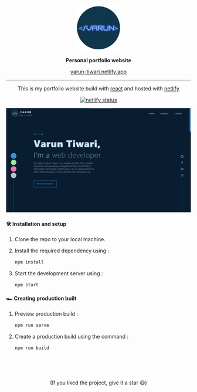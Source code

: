 <p align='center'>
<img src='./src/logo2.png'  width='25%'>
</p>
<p align='center'>
<b>Personal portfolio website</b>
</p>
<p align='center'>
<a href='https://varun-tiwari.netlify.app/' target='_blank'>varun-tiwari.netlify.app</a>
</p>

---

<p align='center'>
This is my portfolio website build with <a href='https://reactjs.org' target='_blank'>react</a> and hosted with <a href='https://app.netlify.com/' target='_blank'>netlify</a>
</p>

<p align="center">
   <a href="https://app.netlify.com/sites/varun-tiwari/deploys" target="_blank">
      <img src="https://api.netlify.com/api/v1/badges/78d9d6fe-582e-4f85-ad7a-b6450d84b002/deploy-status" alt="netlify status">
   </a>
</p>

<p align='center'>
<img src='./src/displayImg.PNG'>
</p>

#### 🛠 Installation and setup

1. Clone the repo to your local machine.
2. Install the required dependency using :

   ```javascript
   npm install
   ```

3. Start the development server using :

   ```javascript
   npm start
   ```

#### 🏎 Creating production built

1. Preview production build :

   ```javascript
   npm run serve
   ```

2. Create a production build using the command :

   ```javascript
   npm run build
   ```

<br>
<br>
<br>

<p align='center'>
(If you liked the project, give it a star 😃)
</p>
